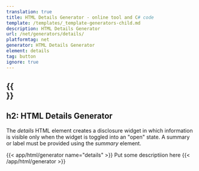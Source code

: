 ```yaml
---
translation: true
title: HTML Details Generator - online tool and C# code
template: /templates/_template-generators-child.md
description: HTML Details Generator
url: /net/generators/details/
platformtag: net
generator: HTML Details Generator
element: details
tag: button
ignore: true
---
```


{{<section overview>}}
---
h2: HTML Details Generator
---

The *details* HTML element creates a disclosure widget in which information is visible only when the widget is toggled into an "open" state. A summary or label must be provided using the *summary* element.


{{< app/html/generator name="details" >}}
Put some descriptiion here
{{< /app/html/generator >}}